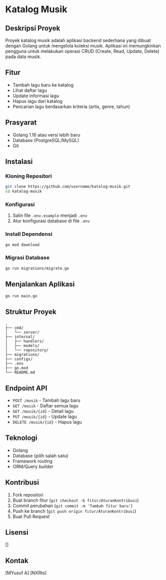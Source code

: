 # Katalog Musik

## Deskripsi Proyek
Proyek katalog musik adalah aplikasi backend sederhana yang dibuat dengan Golang untuk mengelola koleksi musik. Aplikasi ini memungkinkan pengguna untuk melakukan operasi CRUD (Create, Read, Update, Delete) pada data musik.

## Fitur
- Tambah lagu baru ke katalog
- Lihat daftar lagu
- Update informasi lagu
- Hapus lagu dari katalog
- Pencarian lagu berdasarkan kriteria (artis, genre, tahun)

## Prasyarat
- Golang 1.16 atau versi lebih baru
- Database (PostgreSQL/MySQL)
- Git

## Instalasi

### Kloning Repositori
```bash
git clone https://github.com/username/katalog-musik.git
cd katalog-musik
```

### Konfigurasi
1. Salin file `.env.example` menjadi `.env`
2. Atur konfigurasi database di file `.env`

### Install Dependensi
```bash
go mod download
```

### Migrasi Database
```bash
go run migrations/migrate.go
```

## Menjalankan Aplikasi
```bash
go run main.go
```

## Struktur Proyek
```
.
├── cmd/
│   └── server/
├── internal/
│   ├── handlers/
│   ├── models/
│   └── repository/
├── migrations/
├── configs/
├── .env
├── go.mod
└── README.md
```

## Endpoint API
- `POST /musik` - Tambah lagu baru
- `GET /musik` - Daftar semua lagu
- `GET /musik/{id}` - Detail lagu
- `PUT /musik/{id}` - Update lagu
- `DELETE /musik/{id}` - Hapus lagu

## Teknologi
- Golang
- Database (pilih salah satu)
- Framework routing
- ORM/Query builder

## Kontribusi
1. Fork repositori
2. Buat branch fitur (`git checkout -b fitur/AturanKontribusi`)
3. Commit perubahan (`git commit -m 'Tambah fitur baru'`)
4. Push ke branch (`git push origin fitur/AturanKontribusi`)
5. Buat Pull Request

## Lisensi
[]

## Kontak
[MYusuf A]
[NXRts]
